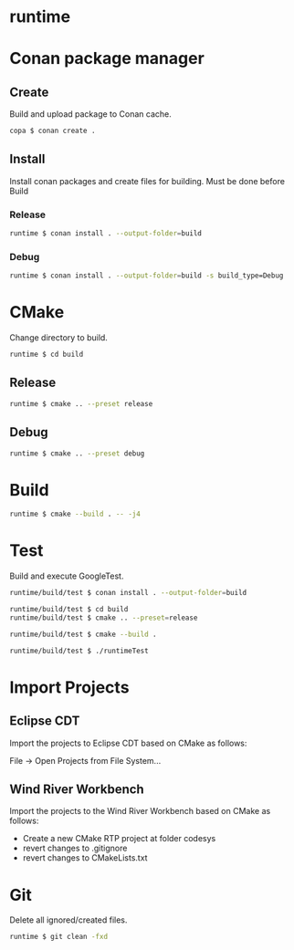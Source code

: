 # runtime

# Conan package manager

## Create
Build and upload package to Conan cache.

```bash
copa $ conan create .
```

## Install
Install conan packages and create files for building.
Must be done before Build

### Release
```bash
runtime $ conan install . --output-folder=build
```

### Debug
```bash
runtime $ conan install . --output-folder=build -s build_type=Debug
```

# CMake
Change directory to build.

```bash
runtime $ cd build
```

## Release
```bash
runtime $ cmake .. --preset release
```

## Debug
```bash
runtime $ cmake .. --preset debug
```

# Build

```bash
runtime $ cmake --build . -- -j4
```

# Test
Build and execute GoogleTest.

```bash
runtime/build/test $ conan install . --output-folder=build
```
```bash
runtime/build/test $ cd build
runtime/build/test $ cmake .. --preset=release
```
```bash
runtime/build/test $ cmake --build .
```
```bash
runtime/build/test $ ./runtimeTest
```

# Import Projects

## Eclipse CDT
Import the projects to Eclipse CDT based on CMake as follows:

File -> Open Projects from File System...

## Wind River Workbench
Import the projects to the Wind River Workbench based on CMake as follows:

- Create a new CMake RTP project at folder codesys
- revert changes to .gitignore
- revert changes to CMakeLists.txt

# Git
Delete all ignored/created files.

```bash
runtime $ git clean -fxd
```

